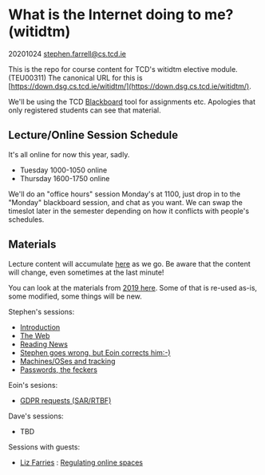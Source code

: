# What is the Internet doing to me? (witidtm)

20201024 stephen.farrell@cs.tcd.ie

This is the repo for course content for TCD's witidtm elective module.
(TEU00311) The canonical URL for this is
[https://down.dsg.cs.tcd.ie/witidtm/](https://down.dsg.cs.tcd.ie/witidtm/).

We'll be using the TCD
[Blackboard](https://tcd.blackboard.com/webapps/blackboard/execute/content/blankPage?cmd=view&content_id=_1600800_1&course_id=_69120_1)
tool for assignments etc. Apologies that only registered students can see that
material.

## Lecture/Online Session Schedule

It's all online for now this year, sadly.

- Tuesday 1000-1050 online
- Thursday 1600-1750 online

We'll do an "office hours" session Monday's at 1100, just drop in to the
"Monday" blackboard session, and chat as you want. We can swap the timeslot
later in the semester depending on how it conflicts with people's
schedules.

## Materials

Lecture content will accumulate [here](./lectures/2020-2021/) as we go.
Be aware that the content will change, even sometimes at the last minute!

You can look at the materials from [2019 here](./lectures/2019-2020/). 
Some of that is re-used as-is, some modified, some things will be new. 

Stephen's sessions:

- [Introduction](lectures/2020-2021/100-intro.pdf)
- [The Web](lectures/2020-2021/200-web.pdf)
- [Reading News](lectures/2020-2021/300-jellie.pdf)
- [Stephen goes wrong, but Eoin corrects him:-)](lectures/2020-2021/400-layperson.pdf) 
- [Machines/OSes and tracking](lectures/2020-2021/500-machines.pdf)
- [Passwords, the feckers](lectures/2020-2021/600-passwords.pdf)

Eoin's sesions:

- [GDPR requests (SAR/RTBF)](lectures/2020-2021/eod-100-oct13.pdf)

Dave's sessions:

- TBD

Sessions with guests:

- [Liz Farries](https://www.iccl.ie/staff/elizabeth-farries-information-rights-project-manager/) : [Regulating online spaces](lectures/2020-2021/liz-farries.pdf)





